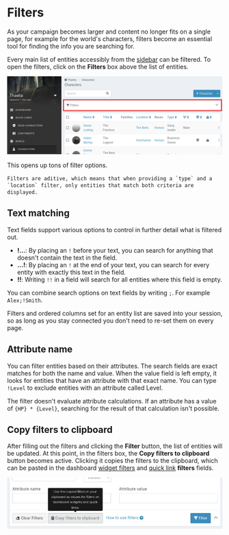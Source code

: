 # Filters

As your campaign becomes larger and content no longer fits on a single page, for example for the world's characters, filters become an essential tool for finding the info you are searching for.

Every main list of entities accessibly from the [sidebar](/features/campaigns/sidebar) can be filtered. To open the filters, click on the **Filters** box above the list of entities.

![Open the filters](img/filters-box.png)

This opens up tons of filter options.

```{admonition} Additive filters
Filters are aditive, which means that when providing a `type` and a `location` filter, only entities that match both criteria are displayed.
```

## Text matching

Text fields support various options to control in further detail what is filtered out.

* **!...**: By placing an `!` before your text, you can search for anything that doesn't contain the text in the field.
* **...!**: By placing an `!` at the end of your text, you can search for every entity with exactly this text in the field.
* **!!**: Writing `!!` in a field will search for all entities where this field is empty.

You can combine search options on text fields by writing `;`. For example `Alex;!Smith`.

Filters and ordered columns set for an entity list are saved into your session, so as long as you stay connected you don't need to re-set them on every page.

## Attribute name

You can filter entities based on their attributes. The search fields are exact matches for both the name and value. When the value field is left empty, it looks for entities that have an attribute with that exact name. You can type `!Level` to exclude entities with an attribute called Level.

The filter doesn't evaluate attribute calculations. If an attribute has a value of `{HP} * {Level}`, searching for the result of that calculation isn't possible.

## Copy filters to clipboard

After filling out the filters and clicking the **Filter** button, the list of entities will be updated. At this point, in the filters box, the **Copy filters to clipboard** button becomes active. Clicking it copies the filters to the clipboard, which can be pasted in the dashboard [widget filters](/guides/dashboard#widget-filters) and [quick link](/advanced/quick-links) **filters** fields.

![Copy filters to the clipboard](img/filters-copy.png)


